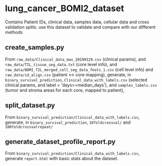 # lung_cancer_BOMI2_dataset
Contains Patient IDs, clinical data, samples data, cellular data and cross validation splits. use this dataset to validate and compare with our different methods


## create_samples.py
From `raw_data/Clinical_data_max_20190329.csv` (clinical params),
and `raw_data/TIL_tissue_seg_data.txt` (core level info),
and `raw_data/BOMI_TIL_merged_cell_seg_data_feats_1.csv` (cell level info) 
and `raw_data/id_align.csv` (patient <-> core mapping),
generate, in `binary_survival_prediction`,
 `Clinical_data_with_labels.csv` (selected clinical params, and label = 'days>=median_days'),
and `samples_labels.csv` (tumor and stroma areas for each core, mapped to patient),

## split_dataset.py
From `binary_survival_prediction/Clinical_data_with_labels.csv`,
generate, in `binary_survival_prediction`,
 `10foldcrossval/` and `100foldcrossvalrepeat/`

## generate_dataset_profile_report.py
From `binary_survival_prediction/Clinical_data_with_labels.csv`,
generate `report.html` with basic stats about the dataset.

